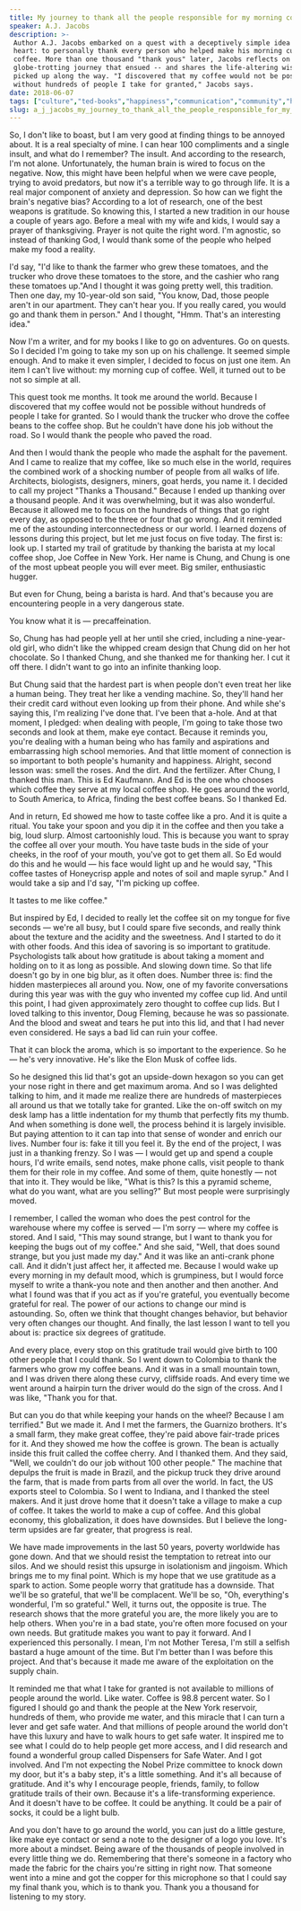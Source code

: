 ```yaml
---
title: My journey to thank all the people responsible for my morning coffee
speaker: A.J. Jacobs
description: >-
 Author A.J. Jacobs embarked on a quest with a deceptively simple idea at its
 heart: to personally thank every person who helped make his morning cup of
 coffee. More than one thousand "thank yous" later, Jacobs reflects on the
 globe-trotting journey that ensued -- and shares the life-altering wisdom he
 picked up along the way. "I discovered that my coffee would not be possible
 without hundreds of people I take for granted," Jacobs says.
date: 2018-06-07
tags: ["culture","ted-books","happiness","communication","community","humor","life","personal-growth"]
slug: a_j_jacobs_my_journey_to_thank_all_the_people_responsible_for_my_morning_coffee
---
```


So, I don't like to boast, but I am very good at finding things to be annoyed about. It is
a real specialty of mine. I can hear 100 compliments and a single insult, and what do I
remember? The insult. And according to the research, I'm not alone. Unfortunately, the
human brain is wired to focus on the negative. Now, this might have been helpful when we
were cave people, trying to avoid predators, but now it's a terrible way to go through
life. It is a real major component of anxiety and depression. So how can we fight the
brain's negative bias? According to a lot of research, one of the best weapons is
gratitude. So knowing this, I started a new tradition in our house a couple of years ago.
Before a meal with my wife and kids, I would say a prayer of thanksgiving. Prayer is not
quite the right word. I'm agnostic, so instead of thanking God, I would thank some of the
people who helped make my food a reality.

I'd say, "I'd like to thank the farmer who grew these tomatoes, and the trucker who drove
these tomatoes to the store, and the cashier who rang these tomatoes up."And I thought it
was going pretty well, this tradition. Then one day, my 10-year-old son said, "You know,
Dad, those people aren't in our apartment. They can't hear you. If you really cared, you
would go and thank them in person." And I thought, "Hmm. That's an interesting
idea."

Now I'm a writer, and for my books I like to go on adventures. Go on quests. So I decided
I'm going to take my son up on his challenge. It seemed simple enough. And to make it even
simpler, I decided to focus on just one item. An item I can't live without: my morning cup
of coffee. Well, it turned out to be not so simple at all.

This quest took me months. It took me around the world. Because I discovered that my
coffee would not be possible without hundreds of people I take for granted. So I would
thank the trucker who drove the coffee beans to the coffee shop. But he couldn't have done
his job without the road. So I would thank the people who paved the road.

And then I would thank the people who made the asphalt for the pavement. And I came to
realize that my coffee, like so much else in the world, requires the combined work of a
shocking number of people from all walks of life. Architects, biologists, designers,
miners, goat herds, you name it. I decided to call my project "Thanks a Thousand." Because
I ended up thanking over a thousand people. And it was overwhelming, but it was also
wonderful. Because it allowed me to focus on the hundreds of things that go right every
day, as opposed to the three or four that go wrong. And it reminded me of the astounding
interconnectedness or our world. I learned dozens of lessons during this project, but let
me just focus on five today. The first is: look up. I started my trail of gratitude by
thanking the barista at my local coffee shop, Joe Coffee in New York. Her name is Chung,
and Chung is one of the most upbeat people you will ever meet. Big smiler, enthusiastic
hugger.

But even for Chung, being a barista is hard. And that's because you are encountering
people in a very dangerous state.

You know what it is — precaffeination.

So, Chung has had people yell at her until she cried, including a nine-year-old girl, who
didn't like the whipped cream design that Chung did on her hot chocolate. So I thanked
Chung, and she thanked me for thanking her. I cut it off there. I didn't want to go into
an infinite thanking loop.

But Chung said that the hardest part is when people don't even treat her like a human
being. They treat her like a vending machine. So, they'll hand her their credit card
without even looking up from their phone. And while she's saying this, I'm realizing I've
done that. I've been that a-hole. And at that moment, I pledged: when dealing with people,
I'm going to take those two seconds and look at them, make eye contact. Because it reminds
you, you're dealing with a human being who has family and aspirations and embarrassing
high school memories. And that little moment of connection is so important to both
people's humanity and happiness. Alright, second lesson was: smell the roses. And the dirt.
And the fertilizer. After Chung, I thanked this man. This is Ed Kaufmann. And Ed is the
one who chooses which coffee they serve at my local coffee shop. He goes around the world,
to South America, to Africa, finding the best coffee beans. So I thanked
Ed.

And in return, Ed showed me how to taste coffee like a pro. And it is quite a ritual. You
take your spoon and you dip it in the coffee and then you take a big, loud slurp. Almost
cartoonishly loud. This is because you want to spray the coffee all over your mouth. You
have taste buds in the side of your cheeks, in the roof of your mouth, you've got to get
them all. So Ed would do this and he would — his face would light up and he would say,
"This coffee tastes of Honeycrisp apple and notes of soil and maple syrup." And I would
take a sip and I'd say, "I'm picking up coffee.

It tastes to me like coffee."

But inspired by Ed, I decided to really let the coffee sit on my tongue for five seconds —
we're all busy, but I could spare five seconds, and really think about the texture and the
acidity and the sweetness. And I started to do it with other foods. And this idea of
savoring is so important to gratitude. Psychologists talk about how gratitude is about
taking a moment and holding on to it as long as possible. And slowing down time. So that
life doesn't go by in one big blur, as it often does. Number three is: find the hidden
masterpieces all around you. Now, one of my favorite conversations during this year was
with the guy who invented my coffee cup lid. And until this point, I had given
approximately zero thought to coffee cup lids. But I loved talking to this inventor, Doug
Fleming, because he was so passionate. And the blood and sweat and tears he put into this
lid, and that I had never even considered. He says a bad lid can ruin your
coffee.

That it can block the aroma, which is so important to the experience. So he — he's very
innovative. He's like the Elon Musk of coffee lids.

So he designed this lid that's got an upside-down hexagon so you can get your nose right
in there and get maximum aroma. And so I was delighted talking to him, and it made me
realize there are hundreds of masterpieces all around us that we totally take for granted.
Like the on-off switch on my desk lamp has a little indentation for my thumb that
perfectly fits my thumb. And when something is done well, the process behind it is largely
invisible. But paying attention to it can tap into that sense of wonder and enrich our
lives. Number four is: fake it till you feel it. By the end of the project, I was just in a
thanking frenzy. So I was — I would get up and spend a couple hours, I'd write emails,
send notes, make phone calls, visit people to thank them for their role in my coffee. And
some of them, quite honestly — not that into it. They would be like, "What is this? Is
this a pyramid scheme, what do you want, what are you selling?" But most people were
surprisingly moved.

I remember, I called the woman who does the pest control for the warehouse where my coffee
is served — I'm sorry — where my coffee is stored. And I said, "This may sound strange,
but I want to thank you for keeping the bugs out of my coffee." And she said, "Well, that
does sound strange, but you just made my day." And it was like an anti-crank phone call.
And it didn't just affect her, it affected me. Because I would wake up every morning in my
default mood, which is grumpiness, but I would force myself to write a thank-you note and
then another and then another. And what I found was that if you act as if you're grateful,
you eventually become grateful for real. The power of our actions to change our mind is
astounding. So, often we think that thought changes behavior, but behavior very often
changes our thought. And finally, the last lesson I want to tell you about is: practice six
degrees of gratitude.

And every place, every stop on this gratitude trail would give birth to 100 other people
that I could thank. So I went down to Colombia to thank the farmers who grow my coffee
beans. And it was in a small mountain town, and I was driven there along these curvy,
cliffside roads. And every time we went around a hairpin turn the driver would do the sign
of the cross. And I was like, "Thank you for that.

But can you do that while keeping your hands on the wheel? Because I am terrified." But we
made it. And I met the farmers, the Guarnizo brothers. It's a small farm, they make great
coffee, they're paid above fair-trade prices for it. And they showed me how the coffee is
grown. The bean is actually inside this fruit called the coffee cherry. And I thanked
them. And they said, "Well, we couldn't do our job without 100 other people." The machine
that depulps the fruit is made in Brazil, and the pickup truck they drive around the farm,
that is made from parts from all over the world. In fact, the US exports steel to
Colombia. So I went to Indiana, and I thanked the steel makers. And it just drove home
that it doesn't take a village to make a cup of coffee. It takes the world to make a cup
of coffee. And this global economy, this globalization, it does have downsides. But I
believe the long-term upsides are far greater, that progress is real.

We have made improvements in the last 50 years, poverty worldwide has gone down. And that
we should resist the temptation to retreat into our silos. And we should resist this
upsurge in isolationism and jingoism. Which brings me to my final point. Which is my hope
that we use gratitude as a spark to action. Some people worry that gratitude has a
downside. That we'll be so grateful, that we'll be complacent. We'll be so, "Oh,
everything's wonderful, I'm so grateful." Well, it turns out, the opposite is true. The
research shows that the more grateful you are, the more likely you are to help others.
When you're in a bad state, you're often more focused on your own needs. But gratitude
makes you want to pay it forward. And I experienced this personally. I mean, I'm not
Mother Teresa, I'm still a selfish bastard a huge amount of the time. But I'm better than
I was before this project. And that's because it made me aware of the exploitation on the
supply chain.

It reminded me that what I take for granted is not available to millions of people around
the world. Like water. Coffee is 98.8 percent water. So I figured I should go and thank the
people at the New York reservoir, hundreds of them, who provide me water, and this miracle
that I can turn a lever and get safe water. And that millions of people around the world
don't have this luxury and have to walk hours to get safe water. It inspired me to see
what I could do to help people get more access, and I did research and found a wonderful
group called Dispensers for Safe Water. And I got involved. And I'm not expecting the
Nobel Prize committee to knock down my door, but it's a baby step, it's a little
something. And it's all because of gratitude. And it's why I encourage people, friends,
family, to follow gratitude trails of their own. Because it's a life-transforming
experience. And it doesn't have to be coffee. It could be anything. It could be a pair of
socks, it could be a light bulb.

And you don't have to go around the world, you can just do a little gesture, like make eye
contact or send a note to the designer of a logo you love. It's more about a mindset.
Being aware of the thousands of people involved in every little thing we do. Remembering
that there's someone in a factory who made the fabric for the chairs you're sitting in
right now. That someone went into a mine and got the copper for this microphone so that I
could say my final thank you, which is to thank you. Thank you a thousand for listening to
my story.

<!--
ad_duration=3.33
comment_count=30
event="TED Salon Brightline Initiative"
external_start_time=0
has_talk_citation=1
intro_duration=11.82
is_subtitle_required="False"
is_talk_featured="True"
language="en"
language_swap="False"
native_language="en"
number_of_related_talks=6
number_of_speakers=1
number_of_subtitled_videos=22
number_of_tags=8
number_of_talk_download_languages=24
number_of_talk_more_resources=1
number_of_talk_recommendations=1
number_of_talks_take_actions=0
post_ad_duration=0.83
published_timestamp="2018-11-13 15:45:07"
recording_date="2018-06-07"
speaker_description="Author"
speaker_is_published=1
speaker_name="A.J. Jacobs"
talk_name="My journey to thank all the people responsible for my morning coffee"
talk_recommendations_blurb="More resources curated by AJ Jacobs"
talks_tags=["culture","ted-books","happiness","communication","community","humor","life","personal-growth"]
talks_take_action=[]
url_audio="https://download.ted.com/talks/AJJacobs_2018S.mp3?apikey=acme-roadrunner"
url_photo_speaker="https://pe.tedcdn.com/images/ted/a71ef13aa9852c9e1e635c7d743d965420d10c4e_254x191.jpg"
url_photo_talk="https://s3.amazonaws.com/talkstar-photos/uploads/4a36203a-0eb8-4624-8a08-2a5873b219b2/AJJacobs_2018-embed.jpg"
url_webpage="https://www.ted.com/talks/a_j_jacobs_my_journey_to_thank_all_the_people_responsible_for_my_morning_coffee"
video_type_name="TED Salon Talk (partner)"
-->